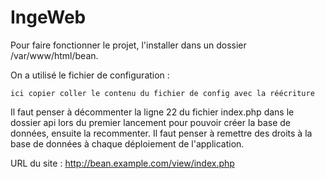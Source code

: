 # IngeWeb

Pour faire fonctionner le projet, l'installer dans un dossier /var/www/html/bean.

On a utilisé le fichier de configuration :

```
ici copier coller le contenu du fichier de config avec la réécriture
```

Il faut penser à décommenter la ligne 22 du fichier index.php dans le dossier api lors du premier lancement pour pouvoir créer la base de données, ensuite la recommenter.
Il faut penser à remettre des droits à la base de données à chaque déploiement de l'application.

URL du site : http://bean.example.com/view/index.php
